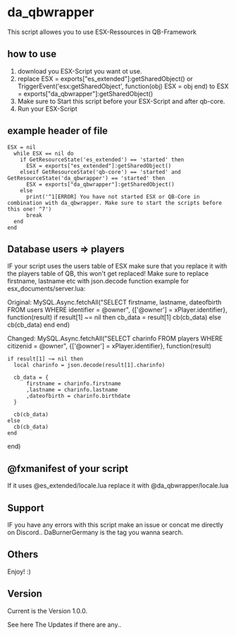 # da_qbwrapper
This script allowes you to use ESX-Ressources in QB-Framework

## how to use
1. download you ESX-Script you want ot use.
2. replace ESX = exports["es_extended"]:getSharedObject() or TriggerEvent('esx:getSharedObject', function(obj) ESX = obj end) to ESX = exports["da_qbwrapper"]:getSharedObject()
3. Make sure to Start this script before your ESX-Script and after qb-core.
4. Run your ESX-Script

## example header of file
    ESX = nil
      while ESX == nil do
        if GetResourceState('es_extended') == 'started' then
          ESX = exports["es_extended"]:getSharedObject()
        elseif GetResourceState('qb-core') == 'started' and GetResourceState('da_qbwrapper') == 'started' then 
          ESX = exports["da_qbwrapper"]:getSharedObject()    
        else
          print('^1[ERROR] You have not started ESX or QB-Core in combination with da_qbwrapper. Make sure to start the scripts before this one! ^7')
          break
      end
    end 


## Database users => players
IF your script uses the users table of ESX make sure that you replace it with the players table of QB, this won't get replaced!
Make sure to replace firstname, lastname etc with json.decode function example for esx_documents/server.lua:

Original:
  MySQL.Async.fetchAll("SELECT firstname, lastname, dateofbirth FROM users WHERE identifier = @owner", {['@owner'] = xPlayer.identifier}, function(result)
    if result[1] ~= nil then
        cb_data = result[1]
        cb(cb_data)
    else
        cb(cb_data)
    end
  end)


Changed:
  MySQL.Async.fetchAll("SELECT charinfo FROM players WHERE citizenid = @owner", {['@owner'] = xPlayer.identifier}, function(result)

    if result[1] ~= nil then
      local charinfo = json.decode(result[1].charinfo)

      cb_data = {
          firstname = charinfo.firstname
          ,lastname = charinfo.lastname
          ,dateofbirth = charinfo.birthdate
      }

      cb(cb_data)
    else
      cb(cb_data)
    end
  end)

## @fxmanifest of your script
If it uses @es_extended/locale.lua replace it with @da_qbwrapper/locale.lua

## Support
IF you have any errors with this script make an issue or concat me directly on Discord.. DaBurnerGermany is the tag you wanna search.

## Others
Enjoy! :)

## Version
Current is the Version 1.0.0.

See here The Updates if there are any..
